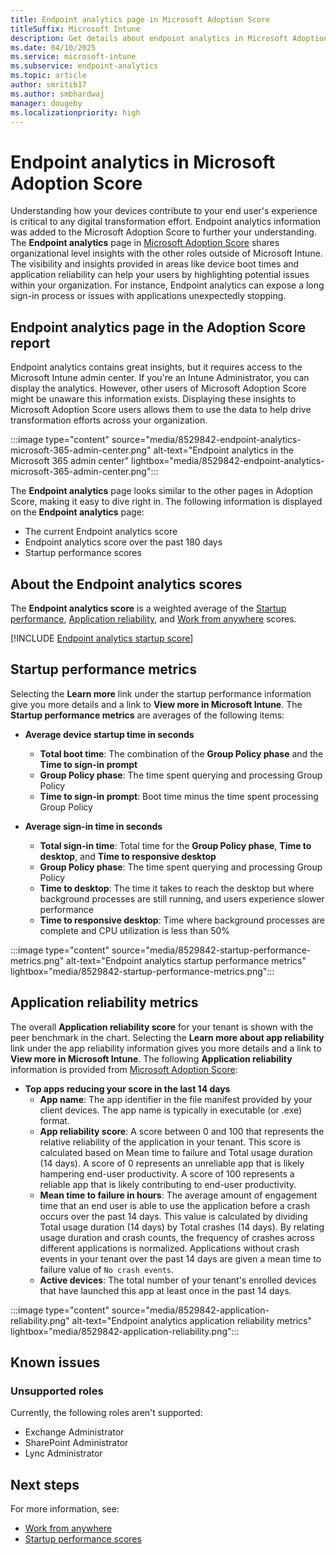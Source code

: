 ```yaml
---
title: Endpoint analytics page in Microsoft Adoption Score
titleSuffix: Microsoft Intune
description: Get details about endpoint analytics in Microsoft Adoption Score
ms.date: 04/10/2025
ms.service: microsoft-intune
ms.subservice: endpoint-analytics
ms.topic: article
author: smritib17
ms.author: smbhardwaj
manager: dougeby
ms.localizationpriority: high
---
```


# Endpoint analytics in Microsoft Adoption Score
<!--IN8529842, MAX6471785-->
Understanding how your devices contribute to your end user's experience is critical to any digital transformation effort. Endpoint analytics information was added to the Microsoft Adoption Score to further your understanding. The **Endpoint analytics** page in [Microsoft Adoption Score](/microsoft-365/admin/productivity/productivity-score) shares organizational level insights with the other roles outside of Microsoft Intune. The visibility and insights provided in areas like device boot times and application reliability can help your users by highlighting potential issues within your organization. For instance, Endpoint analytics can expose a long sign-in process or issues with applications unexpectedly stopping.  

## Endpoint analytics page in the Adoption Score report

Endpoint analytics contains great insights, but it requires access to the Microsoft Intune admin center. If you're an Intune Administrator, you can display the analytics. However, other users of Microsoft Adoption Score might be unaware this information exists. Displaying these insights to Microsoft Adoption Score users allows them to use the data to help drive transformation efforts across your organization.

:::image type="content" source="media/8529842-endpoint-analytics-microsoft-365-admin-center.png" alt-text="Endpoint analytics in the Microsoft 365 admin center" lightbox="media/8529842-endpoint-analytics-microsoft-365-admin-center.png":::

The **Endpoint analytics** page looks similar to the other pages in Adoption Score, making it easy to dive right in. The following information is displayed on the **Endpoint analytics** page:

- The current Endpoint analytics score
- Endpoint analytics score over the past 180 days
- Startup performance scores

## About the Endpoint analytics scores

The **Endpoint analytics score** is a weighted average of the [Startup performance](startup-performance.md), [Application reliability](app-reliability.md), and [Work from anywhere](work-from-anywhere.md) scores.

[!INCLUDE [Endpoint analytics startup score](includes/startup-score.md)]

## Startup performance metrics

Selecting the **Learn more** link under the startup performance information give you more details and a link to **View more in Microsoft Intune**. The **Startup performance metrics** are averages of the following items:

- **Average device startup time in seconds**
  - **Total boot time**: The combination of the **Group Policy phase** and the **Time to sign-in prompt**
  - **Group Policy phase**: The time spent querying and processing Group Policy
  - **Time to sign-in prompt**: Boot time minus the time spent processing Group Policy

- **Average sign-in time in seconds**
  - **Total sign-in time**: Total time for the **Group Policy phase**, **Time to desktop**, and **Time to responsive desktop**
  - **Group Policy phase**: The time spent querying and processing Group Policy
  - **Time to desktop**: The time it takes to reach the desktop but where background processes are still running, and users experience slower performance
  - **Time to responsive desktop**: Time where background processes are complete and CPU utilization is less than 50%

:::image type="content" source="media/8529842-startup-performance-metrics.png" alt-text="Endpoint analytics startup performance metrics" lightbox="media/8529842-startup-performance-metrics.png":::

## Application reliability metrics

The overall **Application reliability score** for your tenant is shown with the peer benchmark in the chart. Selecting the **Learn more about app reliability** link under the app reliability information gives you more details and a link to **View more in Microsoft Intune**. The following **Application reliability** information is provided from [Microsoft Adoption Score](/microsoft-365/admin/productivity/productivity-score):

- **Top apps reducing your score in the last 14 days**
  - **App name**: The app identifier in the file manifest provided by your client devices. The app name is typically in executable (or .exe) format.
  - **App reliability score**: A score between 0 and 100 that represents the relative reliability of the application in your tenant. This score is calculated based on Mean time to failure and Total usage duration (14 days). A score of 0 represents an unreliable app that is likely hampering end-user productivity. A score of 100 represents a reliable app that is likely contributing to end-user productivity.
  - **Mean time to failure in hours**: The average amount of engagement time that an end user is able to use the application before a crash occurs over the past 14 days. This value is calculated by dividing Total usage duration (14 days) by Total crashes (14 days). By relating usage duration and crash counts, the frequency of crashes across different applications is normalized. Applications without crash events in your tenant over the past 14 days are given a mean time to failure value of `No crash events`.
  - **Active devices**: The total number of your tenant's enrolled devices that have launched this app at least once in the past 14 days.

:::image type="content" source="media/8529842-application-reliability.png" alt-text="Endpoint analytics application reliability metrics" lightbox="media/8529842-application-reliability.png":::

## Known issues

### Unsupported roles

Currently, the following roles aren't supported:

- Exchange Administrator
- SharePoint Administrator
- Lync Administrator

## Next steps

For more information, see:

- [Work from anywhere](work-from-anywhere.md)
- [Startup performance scores](startup-performance.md)
